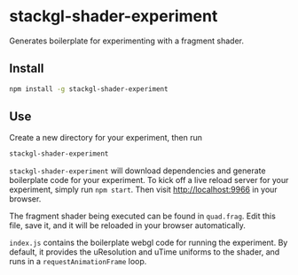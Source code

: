 # stackgl-shader-experiment

Generates boilerplate for experimenting with a fragment shader.

## Install

```sh
npm install -g stackgl-shader-experiment
```

## Use

Create a new directory for your experiment, then run

```sh
stackgl-shader-experiment
```

`stackgl-shader-experiment` will download dependencies and generate boilerplate
code for your experiment. To kick off a live reload server for your experiment,
simply run `npm start`. Then visit [http://localhost:9966](http://localhost:9966)
in your browser.

The fragment shader being executed can be found in `quad.frag`. Edit this file,
save it, and it will be reloaded in your browser automatically.

`index.js` contains the boilerplate webgl code for running the experiment. By
default, it provides the uResolution and uTime uniforms to the shader, and runs
in a `requestAnimationFrame` loop.
